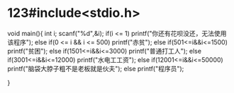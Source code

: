 # 123#include<stdio.h>
void main(){
int i;
scanf("%d",&i);
if(i <= 1)
printf("你还有花呗没还，无法使用该程序");
else if(0 <= i && i <= 500)
printf("赤贫");
else if(501<=i&&i<=1500)
printf("贫困");
else if(1501<=i&&i<=3000)
printf("普通打工人");
else if(3001<=i&&i<=12000)
printf("水电工工资");
else if(12001<=i&&i<=50000)
printf("脑袋大脖子粗不是老板就是伙夫");
else
printf("程序员");





}

